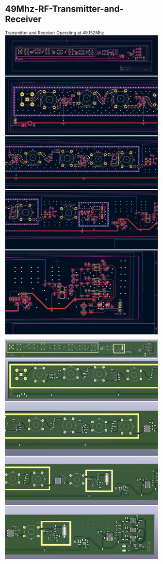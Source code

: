 # 49Mhz-RF-Transmitter-and-Receiver
Transmitter and Receiver Operating at 49.152Mhz 
![](Images/Full_V1.PNG)
![](Images/Full_V1_P1.PNG)
![](Images/Full_V1_P2.PNG)
![](Images/Full_V1_P3.PNG)
![](Images/Full_V1_P4.PNG)


![](Images/Full_V1_PCB.PNG)
![](Images/Full_V1_P1_PCB.PNG)
![](Images/Full_V1_P2_PCB.PNG)
![](Images/Full_V1_P3_PCB.PNG)
![](Images/Full_V1_P4_PCB.PNG)
